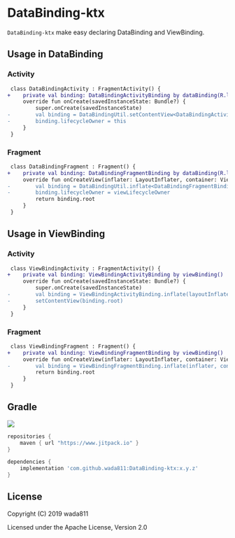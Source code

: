 DataBinding-ktx
=====

`DataBinding-ktx` make easy declaring DataBinding and ViewBinding.

## Usage in DataBinding
### Activity
```diff
 class DataBindingActivity : FragmentActivity() {
+    private val binding: DataBindingActivityBinding by dataBinding(R.layout.data_binding_activity)
     override fun onCreate(savedInstanceState: Bundle?) {
         super.onCreate(savedInstanceState)
-        val binding = DataBindingUtil.setContentView<DataBindingActivityBinding>(this, R.layout.data_binding_activity)
-        binding.lifecycleOwner = this
     }
 }
```

### Fragment
```diff
 class DataBindingFragment : Fragment() {
+    private val binding: DataBindingFragmentBinding by dataBinding(R.layout.data_binding_fragment)
     override fun onCreateView(inflater: LayoutInflater, container: ViewGroup?, savedInstanceState: Bundle?): View? {
-        val binding = DataBindingUtil.inflate<DataBindingFragmentBinding>(inflater, R.layout.data_binding_fragment, container, false)
-        binding.lifecycleOwner = viewLifecycleOwner
         return binding.root
     }
 }

```

## Usage in ViewBinding
### Activity
```diff
 class ViewBindingActivity : FragmentActivity() {
+    private val binding: ViewBindingActivityBinding by viewBinding()
     override fun onCreate(savedInstanceState: Bundle?) {
         super.onCreate(savedInstanceState)
-        val binding = ViewBindingActivityBinding.inflate(layoutInflater)
-        setContentView(binding.root)
     }
 }
```

### Fragment
```diff
 class ViewBindingFragment : Fragment() {
+    private val binding: ViewBindingFragmentBinding by viewBinding()
     override fun onCreateView(inflater: LayoutInflater, container: ViewGroup?, savedInstanceState: Bundle?): View? {
-        val binding = ViewBindingFragmentBinding.inflate(inflater, container, false)
         return binding.root
     }
 }
```

## Gradle

[![](https://jitpack.io/v/wada811/DataBinding-ktx.svg)](https://jitpack.io/#wada811/DataBinding-ktx)

```groovy
repositories {
    maven { url "https://www.jitpack.io" }
}

dependencies {
    implementation 'com.github.wada811:DataBinding-ktx:x.y.z'
}
```

## License

Copyright (C) 2019 wada811

Licensed under the Apache License, Version 2.0
